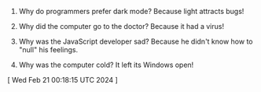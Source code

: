  
1. Why do programmers prefer dark mode? Because light attracts bugs!

2. Why did the computer go to the doctor? Because it had a virus!

3. Why was the JavaScript developer sad? Because he didn't know how to "null" his feelings.

4. Why was the computer cold? It left its Windows open!
 
[ 
Wed Feb 21 00:18:15 UTC 2024
 ]
